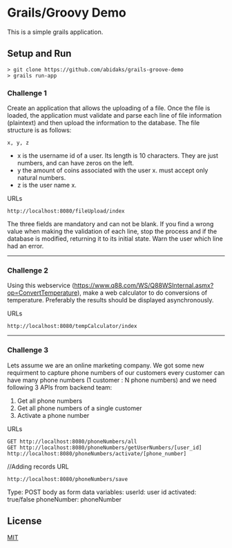 # Grails/Groovy Demo
This is a simple grails application.

## Setup and Run

```
> git clone https://github.com/abidaks/grails-groove-demo
> grails run-app
```



### Challenge 1
Create an application that allows the uploading of a file. Once the file is loaded, the application must validate and parse each line of file information (plaintext) and then upload the information to the database.
The file structure is as follows:

`x, y, z`

- x is the username id of a user. Its length is 10 characters. They are just numbers, and can have zeros on the left. 
- y the amount of coins associated with the user x. must accept only natural numbers.
- z is the user name x.

URLs
```
http://localhost:8080/fileUpload/index
```

The three fields are mandatory and can not be blank.
If you find a wrong value when making the validation of each line, stop the process and if the database is modified, returning it to its initial state. Warn the user which line had an error.

---

### Challenge 2
Using this webservice (https://www.q88.com/WS/Q88WSInternal.asmx?op=ConvertTemperature), make a web calculator to do conversions of temperature. Preferably the results should be displayed asynchronously.

URLs
```
http://localhost:8080/tempCalculator/index
```

---

### Challenge 3
Lets assume we are an online marketing company. We got some new requirment to capture phone numbers of our customers every customer can have many phone numbers (1 customer : N phone numbers) and we need following 3 APIs from backend team:

1. Get all phone numbers
2. Get all phone numbers of a single customer
3. Activate a phone number


URLs
```
GET http://localhost:8080/phoneNumbers/all
GET http://localhost:8080/phoneNumbers/getUserNumbers/[user_id]
http://localhost:8080/phoneNumbers/activate/[phone_number]
```

//Adding records
URL
```
http://localhost:8080/phoneNumbers/save
```
Type: POST
body as form data
variables:
userId: user id
activated: true/false
phoneNumber: phoneNumber


## License
[MIT](https://choosealicense.com/licenses/mit/)

